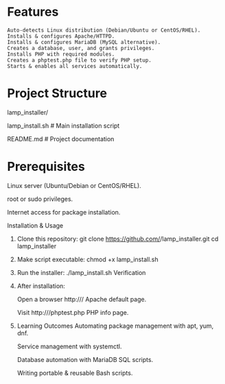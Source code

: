 # Features
	Auto-detects Linux distribution (Debian/Ubuntu or CentOS/RHEL).
	Installs & configures Apache/HTTPD.
    Installs & configures MariaDB (MySQL alternative).
	Creates a database, user, and grants privileges.
	Installs PHP with required modules.
	Creates a phptest.php file to verify PHP setup.
	Starts & enables all services automatically.

# Project Structure
 lamp_installer/
 
  lamp_install.sh   # Main installation script
  
  README.md         # Project documentation

# Prerequisites

Linux server (Ubuntu/Debian or CentOS/RHEL).

root or sudo privileges.

Internet access for package installation.

 Installation & Usage
1. Clone this repository:
git clone https://github.com/<your-username>/lamp_installer.git
cd lamp_installer

2. Make script executable:
chmod +x lamp_install.sh

3. Run the installer:
./lamp_install.sh
 Verification

4. After installation:

	Open a browser  http://<server-ip>/  Apache default page.
	
	Visit  http://<server-ip>/phptest.php  PHP info page.

5. Learning Outcomes
	Automating package management with apt, yum, dnf.
	
	Service management with systemctl.
	
	Database automation with MariaDB SQL scripts.
	
	Writing portable & reusable Bash scripts.
